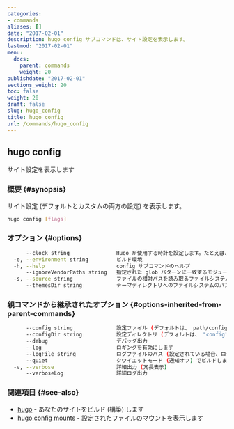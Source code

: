 ```yaml
---
categories:
- commands
aliases: []
date: "2017-02-01"
description: hugo config サブコマンドは、サイト設定を表示します。
lastmod: "2017-02-01"
menu:
  docs:
    parent: commands
    weight: 20
publishdate: "2017-02-01"
sections_weight: 20
toc: false
weight: 20
draft: false
slug: hugo_config
title: hugo config
url: /commands/hugo_config
---
```

## hugo config

サイト設定を表示します

### 概要 {#synopsis}

サイト設定 (デフォルトとカスタムの両方の設定) を表示します。

```bash
hugo config [flags]
```

### オプション {#options}

```bash
      --clock string               Hugo が使用する時計を設定します。たとえば、 --clock 2021-11-06T22:30:00.00+09:00
  -e, --environment string         ビルド環境
  -h, --help                       config サブコマンドのヘルプ
      --ignoreVendorPaths string   指定された glob パターンに一致するモジュールパスの _vendor を無視します
  -s, --source string              ファイルの相対パスを読み取るファイルシステムのパス
      --themesDir string           テーマディレクトリへのファイルシステムのパス
```

### 親コマンドから継承されたオプション {#options-inherited-from-parent-commands}

```bash
      --config string              設定ファイル (デフォルトは、 path/config.yaml|json|toml)
      --configDir string           設定ディレクトリ (デフォルトは、 "config")
      --debug                      デバッグ出力
      --log                        ロギングを有効にします
      --logFile string             ログファイルのパス (設定されている場合、ログが自動的に有効になります)
      --quiet                      クワイエットモード (通知オフ) でビルドします
  -v, --verbose                    詳細出力 (冗長表示)
      --verboseLog                 詳細ログ出力
```

### 関連項目 {#see-also}

* [hugo](/commands/hugo/)	 - あなたのサイトをビルド (構築) します
* [hugo config mounts](/commands/hugo_config_mounts/)	 - 設定されたファイルのマウントを表示します


